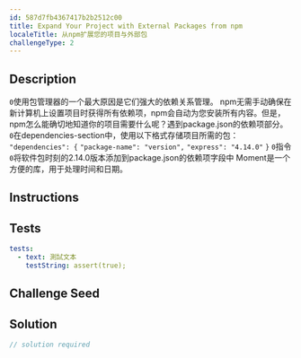```yaml
---
id: 587d7fb4367417b2b2512c00
title: Expand Your Project with External Packages from npm
localeTitle: 从npm扩展您的项目与外部包
challengeType: 2
---
```


## Description
<section id='description'> <code>0</code>使用包管理器的一个最大原因是它们强大的依赖关系管理。 npm无需手动确保在新计算机上设置项目时获得所有依赖项，npm会自动为您安装所有内容。但是，npm怎么能确切地知道你的项目需要什么呢？遇到package.json的依赖项部分。 <code>0</code>在dependencies-section中，使用以下格式存储项目所需的包： 
<code>"dependencies": {</code> 
<code>"package-name": "version",</code> 
<code>"express": "4.14.0"</code> 
<code>}</code> <code>0</code>指令<code>0</code>将软件包时刻的2.14.0版本添加到package.json的依赖项字段中
Moment是一个方便的库，用于处理时间和日期。 
</section>

## Instructions
<section id='instructions'> 

</section>

## Tests
<section id='tests'>

```yml
tests:
  - text: 測試文本
    testString: assert(true);

```

</section>

## Challenge Seed
<section id='challengeSeed'>

</section>

## Solution
<section id='solution'>

```js
// solution required
```
</section>

